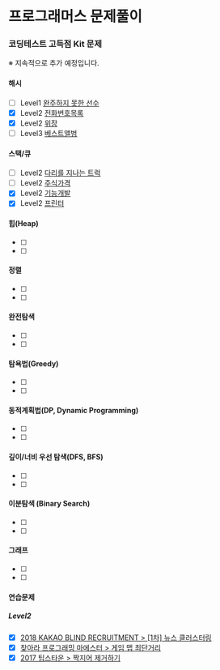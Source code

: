 # 프로그래머스 문제풀이
### 코딩테스트 고득점 Kit 문제
※ 지속적으로 추가 예정입니다.
#### 해시
- [ ] Level1 [완주하지 못한 선수](https://programmers.co.kr/learn/courses/30/lessons/42576)
- [x] Level2 [전화번호목록](https://programmers.co.kr/learn/courses/30/lessons/42577)
- [x] Level2 [위장](https://programmers.co.kr/learn/courses/30/lessons/42578)
- [ ] Level3 [베스트앨범](https://programmers.co.kr/learn/courses/30/lessons/42579)

#### 스택/큐
- [ ] Level2 [다리를 지나는 트럭]()
- [ ] Level2 [주식가격]()
- [x] Level2 [기능개발](./stack_queue/기능개발/problem.md)
- [x] Level2 [프린터](./stack_queue/프린터/problem.md)

#### 힙(Heap)
- [ ]
- [ ]

#### 정렬
- [ ]
- [ ]

#### 완전탐색
- [ ]
- [ ]

#### 탐욕법(Greedy)
- [ ]
- [ ]

#### 동적계획법(DP, Dynamic Programming)
- [ ]
- [ ]

#### 깊이/너비 우선 탐색(DFS, BFS)
- [ ]
- [ ]

#### 이분탐색 (Binary Search)
- [ ]
- [ ]

#### 그래프
- [ ]
- [ ]

#### 연습문제
##### Level2
- [x] [2018 KAKAO BLIND RECRUITMENT > \[1차\] 뉴스 클러스터링](https://programmers.co.kr/learn/courses/30/lessons/17677)
- [x] [찾아라 프로그래밍 마에스터 > 게임 맵 최단거리](https://programmers.co.kr/learn/courses/30/lessons/1844)
- [x] [2017 팁스타운 > 짝지어 제거하기](https://programmers.co.kr/learn/courses/30/lessons/12973)